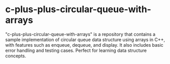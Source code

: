 # c-plus-plus-circular-queue-with-arrays
"c-plus-plus-circular-queue-with-arrays" is a repository that contains a sample implementation of circular queue data structure using arrays in C++, with features such as enqueue, dequeue, and display. It also includes basic error handling and testing cases. Perfect for learning data structure concepts.
